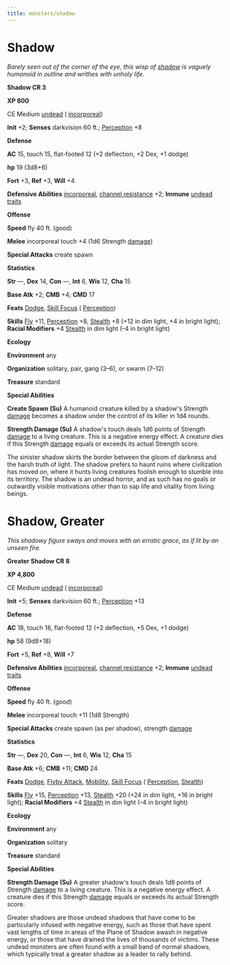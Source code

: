 ```yaml
---
title: monsters/shadow
---
```

# Shadow

_Barely seen out of the corner of the eye, this wisp of [shadow](../magicItems/armor#_armor-shadow) is vaguely humanoid in outline and writhes with unholy life._

**Shadow CR 3**

**XP 800**

CE Medium [undead](creatureTypes#_undead) ( [incorporeal](creatureTypes#_incorporeal-subtype))

**Init** +2; **Senses** darkvision 60 ft.; [Perception](../skills/perception#_perception) +8

**Defense**

**AC** 15, touch 15, flat-footed 12 (+2 deflection, +2 Dex, +1 dodge)

**hp** 19 (3d8+6)

**Fort** +3, **Ref** +3, **Will** +4

**Defensive Abilities** [incorporeal](creatureTypes#_incorporeal-subtype), [channel resistance](universalMonsterRules#_channel-resistance) +2; **Immune** [undead traits](universalMonsterRules#_undead-traits)

**Offense**

**Speed** fly 40 ft. (good)

**Melee** incorporeal touch +4 (1d6 Strength [damage](universalMonsterRules#_ability-damage-and-drain))

**Special Attacks** create spawn

**Statistics**

**Str** —, **Dex** 14, **Con** —, **Int** 6, **Wis** 12, **Cha** 15

**Base Atk** +2; **CMB** +4; **CMD** 17

**Feats** [Dodge](../feats#_dodge), [Skill Focus](../feats#_skill-focus) ( [Perception](../skills/perception#_perception))

**Skills** [Fly](../skills/fly#_fly) +11, [Perception](../skills/perception#_perception) +8, [Stealth](../skills/stealth#_stealth) +8 (+12 in dim light, +4 in bright light); **Racial Modifiers** +4 [Stealth](../skills/stealth#_stealth) in dim light (–4 in bright light)

**Ecology**

**Environment** any

**Organization** solitary, pair, gang (3–6), or swarm (7–12)

**Treasure** standard

**Special Abilities**

**Create Spawn (Su)** A humanoid creature killed by a shadow's Strength [damage](universalMonsterRules#_ability-damage-and-drain) becomes a shadow under the control of its killer in 1d4 rounds.

**Strength Damage (Su)** A shadow's touch deals 1d6 points of Strength [damage](universalMonsterRules#_ability-damage-and-drain) to a living creature. This is a negative energy effect. A creature dies if this Strength [damage](universalMonsterRules#_ability-damage-and-drain) equals or exceeds its actual Strength score.

The sinister shadow skirts the border between the gloom of darkness and the harsh truth of light. The shadow prefers to haunt ruins where civilization has moved on, where it hunts living creatures foolish enough to stumble into its territory. The shadow is an undead horror, and as such has no goals or outwardly visible motivations other than to sap life and vitality from living beings.

# Shadow, Greater

_This shadowy figure sways and moves with an erratic grace, as if lit by an unseen fire._

**Greater Shadow CR 8**

**XP 4,800**

CE Medium [undead](creatureTypes#_undead) ( [incorporeal](creatureTypes#_incorporeal-subtype))

**Init** +5; **Senses** darkvision 60 ft.; [Perception](../skills/perception#_perception) +13

**Defense**

**AC** 18, touch 18, flat-footed 12 (+2 deflection, +5 Dex, +1 dodge)

**hp** 58 (9d8+18)

**Fort** +5, **Ref** +8, **Will** +7

**Defensive Abilities** [incorporeal](creatureTypes#_incorporeal-subtype), [channel resistance](universalMonsterRules#_channel-resistance) +2; **Immune** [undead traits](universalMonsterRules#_undead-traits)

**Offense**

**Speed** fly 40 ft. (good)

**Melee** incorporeal touch +11 (1d8 Strength)

**Special Attacks** create spawn (as per shadow), strength [damage](universalMonsterRules#_ability-damage-and-drain)

**Statistics**

**Str** —, **Dex** 20, **Con** —, **Int** 6, **Wis** 12, **Cha** 15

**Base Atk** +6; **CMB** +11; **CMD** 24

**Feats** [Dodge](../feats#_dodge), [Flyby Attack](monsterFeats#_flyby-attack), [Mobility](../feats#_mobility), [Skill Focus](../feats#_skill-focus) ( [Perception](../skills/perception#_perception), [Stealth](../skills/stealth#_stealth))

**Skills** [Fly](../skills/fly#_fly) +15, [Perception](../skills/perception#_perception) +13, [Stealth](../skills/stealth#_stealth) +20 (+24 in dim light, +16 in bright light); **Racial Modifiers** +4 [Stealth](../skills/stealth#_stealth) in dim light (–4 in bright light)

**Ecology**

**Environment** any

**Organization** solitary

**Treasure** standard

**Special Abilities**

**Strength Damage (Su)** A greater shadow's touch deals 1d8 points of Strength [damage](universalMonsterRules#_ability-damage-and-drain) to a living creature. This is a negative energy effect. A creature dies if this Strength [damage](universalMonsterRules#_ability-damage-and-drain) equals or exceeds its actual Strength score.

Greater shadows are those undead shadows that have come to be particularly infused with negative energy, such as those that have spent vast lengths of time in areas of the Plane of Shadow awash in negative energy, or those that have drained the lives of thousands of victims. These undead monsters are often found with a small band of normal shadows, which typically treat a greater shadow as a leader to rally behind.

